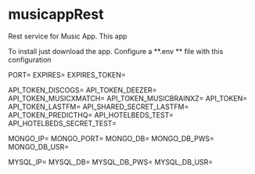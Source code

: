 # musicappRest
Rest service for Music App.
This app

To install just download the app.
Configure a  **.env **  file with this configuration

PORT=
EXPIRES=
EXPIRES_TOKEN=

API_TOKEN_DISCOGS=
API_TOKEN_DEEZER=
API_TOKEN_MUSICXMATCH=
API_TOKEN_MUSICBRAINXZ=
API_TOKEN=
API_TOKEN_LASTFM=
API_SHARED_SECRET_LASTFM=
API_TOKEN_PREDICTHQ=
API_HOTELBEDS_TEST=
API_HOTELBEDS_SECRET_TEST=

MONGO_IP=
MONGO_PORT=
MONGO_DB=
MONGO_DB_PWS=
MONGO_DB_USR=

MYSQL_IP=
MYSQL_DB=
MYSQL_DB_PWS=
MYSQL_DB_USR=

